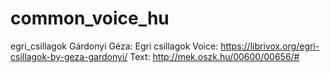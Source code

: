 # common_voice_hu

egri_csillagok
    Gárdonyi Géza: Egri csillagok
    Voice: https://librivox.org/egri-csillagok-by-geza-gardonyi/
    Text: http://mek.oszk.hu/00600/00656/#